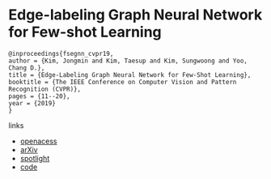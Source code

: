# Edge-labeling Graph Neural Network for Few-shot Learning

```
@inproceedings{fsegnn_cvpr19,
author = {Kim, Jongmin and Kim, Taesup and Kim, Sungwoong and Yoo, Chang D.},
title = {Edge-Labeling Graph Neural Network for Few-Shot Learning},
booktitle = {The IEEE Conference on Computer Vision and Pattern Recognition (CVPR)},
pages = {11--20},
year = {2019}
}
```

links
- [openacess](http://openaccess.thecvf.com/content_CVPR_2019/html/Kim_Edge-Labeling_Graph_Neural_Network_for_Few-Shot_Learning_CVPR_2019_paper.html)
- [arXiv](https://arxiv.org/abs/1905.01436)
- [spotlight](https://youtu.be/KHEknuuCz0E?t=304)
- [code](https://github.com/khy0809/fewshot-egnn)
